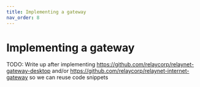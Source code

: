 ```yaml
---
title: Implementing a gateway
nav_order: 8
---
```

# Implementing a gateway

TODO: Write up after implementing https://github.com/relaycorp/relaynet-gateway-desktop and/or https://github.com/relaycorp/relaynet-internet-gateway so we can reuse code snippets
